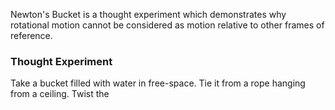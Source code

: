 
Newton's Bucket is a thought experiment which demonstrates why rotational motion cannot be considered as motion relative to other frames of reference.

### Thought Experiment
Take a bucket filled with water in free-space. Tie it from a rope hanging from a ceiling. Twist the 